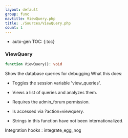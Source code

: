 ```yaml
---
layout: default
group: func
navtitle: ViewQuery.php
title: ./Sources/ViewQuery.php
count: 1
---
```

* auto-gen TOC:
{:toc}
### ViewQuery

```php
function ViewQuery(): void
```
Show the database queries for debugging
What this does:
- Toggles the session variable 'view_queries'.

- Views a list of queries and analyzes them.
- Requires the admin_forum permission.
- Is accessed via ?action=viewquery.
- Strings in this function have not been internationalized.

Integration hooks
: integrate_egg_nog

